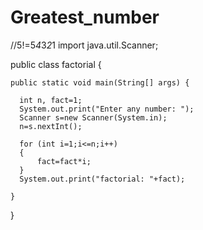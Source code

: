 # Greatest_number
//5!=5*4*3*2*1
import java.util.Scanner;


public class factorial {

	public static void main(String[] args) {
		
	  int n, fact=1;
	  System.out.print("Enter any number: ");
	  Scanner s=new Scanner(System.in);
	  n=s.nextInt();
	  
	  for (int i=1;i<=n;i++)
	  {
		  fact=fact*i;
	  }
	  System.out.print("factorial: "+fact);

	}

}
